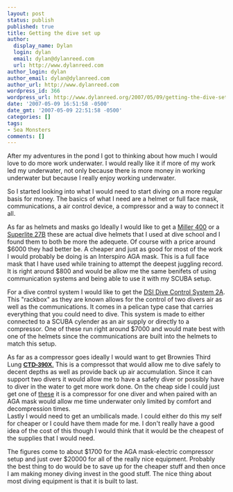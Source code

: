 ```yaml
---
layout: post
status: publish
published: true
title: Getting the dive set up
author:
  display_name: Dylan
  login: dylan
  email: dylan@dylanreed.com
  url: http://www.dylanreed.com
author_login: dylan
author_email: dylan@dylanreed.com
author_url: http://www.dylanreed.com
wordpress_id: 366
wordpress_url: http://www.dylanreed.org/2007/05/09/getting-the-dive-set-up/
date: '2007-05-09 16:51:58 -0500'
date_gmt: '2007-05-09 22:51:58 -0500'
categories: []
tags:
- Sea Monsters
comments: []
---
```

<p>After my adventures in the pond I got to thinking about how much I would love to do more work underwater. I would really like it if more of my work led my underwater, not only because there is more money in working underwater but because I really enjoy working underwater.</p>
<p>So I started looking into what I would need to start diving on a more regular basis for money. The basics of what I need are a helmet or full face mask, communications, a air control device, a compressor and a way to connect it all.</p>
<p>As far as helmets and masks go Ideally I would like to get a <a href="http://www.divingheritage.com/images/miller400-1.jpg">Miller 400</a> or a <a href="http://www.aquaairind.com/Index/Helmets/DSI/SuperLite-27B.jpg">Superlite 27B</a> these are actual dive helmets that I used at dive school and I found them to both be more the adequete. Of course with a price around $6000 they had better be. A cheaper and just as good for most of the work I would probably be doing is an Interspiro AGA mask. This is a full face mask that I have used while training to attempt the deepest juggling record. It is right around $800 and would be allow me the same benifets of using communication systems and being able to use it with my SCUBA setup.</p>
<p>For a dive control system I would like to get the <a href="http://www.aquaairind.com/Index/Air-HEO2-Panels/DiveControlSystem2-A.jpg">DSI Dive Control System 2A</a>. This "rackbox" as they are known allows for the control of two divers air as well as the communications. It comes in a pelican type case that carries everything that you could need to dive. This system is made to either connected to a SCUBA cylender as an air supply or directly to a compressor. One of these run right around $7000 and would mate best with one of the helmets since the communications are built into the helmets to match this setup.</p>
<p>As far as a compressor goes ideally I would want to get Brownies Third Lung <a href="http://www.browniedive.com/hooka/com_direct.shtml"><font face="Arial, Helvetica, sans-serif"><strong>CTD-390X</strong></font>.</a> This is a compressot that would allow me to dive safely to decent depths as well as provide back up air accumulation. Since it can support two divers it would allow me to have a safety diver or possibly have to diver in the water to get more work done. On the cheap side I could just get one of <a href="http://www.airlinebyjsink.com/E160.html">these</a> it is a compressor for one diver and when paired with an AGA mask would allow me time underwater only limited by comfort and decompression times.<br />
Lastly I would need to get an umbilicals made. I could either do this my self for cheaper or I could have them made for me. I don't really have a good idea of the cost of this though I would think that it would be the cheapest of the supplies that I would need.</p>
<p>The figures come to about $1700 for the AGA mask-electric compressor setup and just over $20000 for all of the really nice equipment. Probably the best thing to do would be to save up for the cheaper stuff and then once I am making money diving invest in the good stuff. The nice thing about most diving equipment is that it is built to last.</p>
